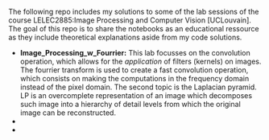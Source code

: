 The following repo includes my solutions to some of the lab sessions of the course LELEC2885:Image Processing and Computer Vision [UCLouvain]. 
The goal of this repo is to share the notebooks as an educational ressource as they include theoretical explanations aside from my code solutions.

- **Image_Processing_w_Fourrier:** This lab focusses on the convolution operation, which allows for the *application* of filters (kernels) on images. The fourrier transform is used to create a fast convolution operation, which consists on making the computations in the frequency domain instead of the pixel domain. The second topic is the Laplacian pyramid. LP is an overcomplete representation of an image which decomposes such image into a hierarchy of detail levels from which the original image can be reconstructed.  
- 
-
